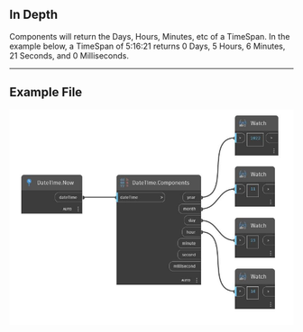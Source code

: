 ## In Depth
Components will return the Days, Hours, Minutes, etc of a TimeSpan. In the example below, a TimeSpan of 5:16:21 returns 0 Days, 5 Hours, 6 Minutes, 21 Seconds, and 0 Milliseconds.
___
## Example File

![Components](./DSCore.DateTime.Components_img.jpg)

